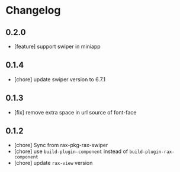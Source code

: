 # Changelog

## 0.2.0

- [feature] support swiper in miniapp

## 0.1.4

- [chore] update swiper version to 6.7.1

## 0.1.3

- [fix] remove extra space in url source of font-face

## 0.1.2

- [chore] Sync from rax-pkg-rax-swiper
- [chore] use `build-plugin-component` instead of `build-plugin-rax-component`
- [chore] update `rax-view` version
